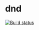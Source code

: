 # dnd

[![Build status](https://ci.appveyor.com/api/projects/status/yjctwnb37dcbnb0y?svg=true)](https://ci.appveyor.com/project/hihussss/dnd)
